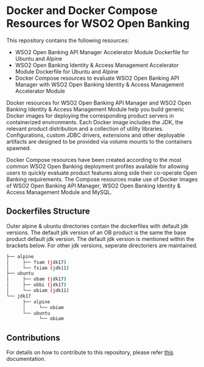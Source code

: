 # Docker and Docker Compose Resources for WSO2 Open Banking

This repository contains the following resources:

- WSO2 Open Banking API Manager Accelerator Module Dockerfile for Ubuntu and Alpine
- WSO2 Open Banking Identity & Access Management Accelerator Module Dockerfile for Ubuntu and Alpine
- Docker Compose resources to evaluate WSO2 Open Banking API Manager with WSO2 Open Banking Identity & Access Management Accelerator Module

Docker resources for WSO2 Open Banking API Manager and WSO2 Open Banking Identity & Access Management Module help you build generic Docker images for deploying the corresponding product servers in containerized environments. Each Docker image includes the JDK, the relevant product distribution and a collection of utility libraries. Configurations, custom JDBC
drivers, extensions and other deployable artifacts are designed to be provided via volume mounts to the containers spawned.

Docker Compose resources have been created according to the most common WSO2 Open Banking deployment profiles available for allowing users to quickly evaluate product features along side their co-operate Open Banking requirements. The Compose resources make use of Docker images of WSO2 Open Banking API Manager, WSO2 Open Banking Identity & Access Management Module and MySQL.

## Dockerfiles Structure

  Outer alpine & ubuntu directories contain the dockerfiles with default jdk versions. The default jdk version of an OB product is the same the base product default jdk version. The default jdk version is mentioned within the brackets below. For other jdk versions, seperate directoriers are maintained.

```bash
├── alpine
│     ├── fsam (jdk17)
│     └── fsiam (jdk11)
├── ubuntu
│     ├── obam (jdk17)
│     ├── obbi (jdk17)
│     └── obiam (jdk11)
└── jdk17
      ├── alpine
      │     └── obiam
      └── ubuntu
            └── obiam
```

## Contributions

For details on how to contribute to this repository, please refer [this](CONTRIBUTING.md) documentation.
